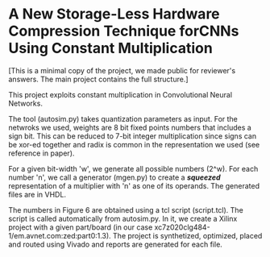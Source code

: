 # A New Storage-Less Hardware Compression Technique forCNNs Using Constant Multiplication
[This is a minimal copy of the project, we made public for reviewer's answers. The main project contains the full structure.]

This project exploits constant multiplication in Convolutional Neural Networks.

The tool (autosim.py) takes quantization parameters as input. For the netwroks we used, weights are 8 bit fixed points numbers that includes a sign bit. This can be reduced to 7-bit integer multiplication since signs can be xor-ed together and radix is common in the representation we used (see reference in paper).

For a given bit-width 'w', we generate all possible numbers (2^w). For each number 'n', we call a generator (mgen.py) to create a ***squeezed*** representation of a multiplier with 'n' as one of its operands. The generated files are in VHDL.

The numbers in Figure 6 are obtained using a tcl script (script.tcl). The script is called automatically from autosim.py. In it, we create a Xilinx project with a given part/board (in our case xc7z020clg484-1/em.avnet.com:zed:part0:1.3). The project is synthetized, optimized, placed and routed using Vivado and reports are generated for each file.

